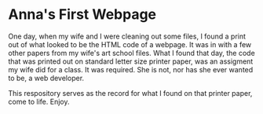 # Anna's First Webpage
One day, when my wife and I were cleaning out some files, I found a print out of what looked to be the HTML code of a webpage. It was in with a few other papers from my wife's art school files. What I found that day, the code that was printed out on standard letter size printer paper, was an assigment my wife did for a class. It was required. She is not, nor has she ever wanted to be, a web developer.

This respository serves as the record for what I found on that printer paper, come to life. Enjoy.
